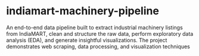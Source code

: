 # indiamart-machinery-pipeline
An end-to-end data pipeline built to extract industrial machinery listings from IndiaMART, clean and structure the raw data, perform exploratory data analysis (EDA), and generate insightful visualizations. The project demonstrates web scraping, data processing, and visualization techniques

